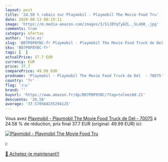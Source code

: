 ```yaml
---
layout: post
title: '24.58 % rabais sur Playmobil - Playmobil The Movie Food Tru'
date: 2020-08-13 00:19:11
image: 'https://m.media-amazon.com/images/I/51JBYqTyAZL._SL400_.jpg'
comments: true
category: ofertas
author: 'tole.es'
slug: 'B07P8P8YBC-fr Playmobil - Playmobil The Movie Food Truck de Del - 70075'
sku: 'B07P8P8YBC-fr'
tags: [  ]
actualPrice: 37.7 EUR
currency: EUR
price: 37.7
comparePrice: 49.99 EUR
prodname: 'Playmobil - Playmobil The Movie Food Truck de Del  - 70075'
country: 'fr'
flag: '🇫🇷'
brand: ''
buyurl: 'https://www.amazon.fr/dp/B07P8P8YBC/?tag=tolees0d-21'
descuento: '24.58'
average: '37.570588235294125'
---
```


Vous avez [Playmobil - Playmobil The Movie Food Truck de Del  - 70075](https://www.amazon.fr/dp/B07P8P8YBC/?tag=tolees0d-21)  à  24.58 % de réduction, prix final  37.7 EUR (original: 49.99 EUR) ici:

[![Playmobil - Playmobil The Movie Food Tru](https://m.media-amazon.com/images/I/51JBYqTyAZL._SL400_.jpg)](https://www.amazon.fr/dp/B07P8P8YBC/?tag=tolees0d-21)

ℹ️:


[🛒 Achetez-le maintenant!!](https://www.amazon.fr/dp/B07P8P8YBC/?tag=tolees0d-21)

